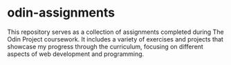 # odin-assignments
This repository serves as a collection of assignments completed during The Odin Project coursework. It includes a variety of exercises and projects that showcase my progress through the curriculum, focusing on different aspects of web development and programming.
